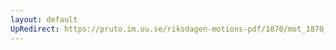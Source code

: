 ```yaml
---
layout: default
UpRedirect: https://pruto.im.uu.se/riksdagen-motions-pdf/1870/mot_1870__ak__134.pdf
---
```

